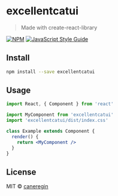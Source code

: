 # excellentcatui

> Made with create-react-library

[![NPM](https://img.shields.io/npm/v/excellentcatui.svg)](https://www.npmjs.com/package/excellentcatui) [![JavaScript Style Guide](https://img.shields.io/badge/code_style-standard-brightgreen.svg)](https://standardjs.com)

## Install

```bash
npm install --save excellentcatui
```

## Usage

```jsx
import React, { Component } from 'react'

import MyComponent from 'excellentcatui'
import 'excellentcatui/dist/index.css'

class Example extends Component {
  render() {
    return <MyComponent />
  }
}
```

## License

MIT © [caneregin](https://github.com/caneregin)
